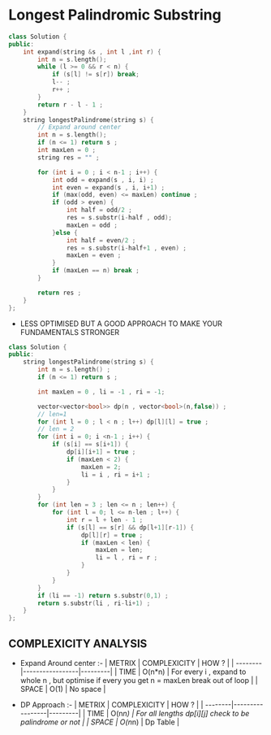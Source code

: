 # Longest Palindromic Substring

```cpp
class Solution {
public:
    int expand(string &s , int l ,int r) {
        int n = s.length();
        while (l >= 0 && r < n) {
            if (s[l] != s[r]) break;
            l-- ;
            r++ ;
        }
        return r - l - 1 ;
    }
    string longestPalindrome(string s) {
        // Expand around center 
        int n = s.length();
        if (n <= 1) return s ;
        int maxLen = 0 ;
        string res = "" ;

        for (int i = 0 ; i < n-1 ; i++) {
            int odd = expand(s , i, i) ;
            int even = expand(s , i, i+1) ;
            if (max(odd, even) <= maxLen) continue ;
            if (odd > even) {
                int half = odd/2 ;
                res = s.substr(i-half , odd);
                maxLen = odd ;
            }else {
                int half = even/2 ;
                res = s.substr(i-half+1 , even) ;
                maxLen = even ;
            }
            if (maxLen == n) break ;
        }

        return res ;
    }
};
```
- LESS OPTIMISED BUT A GOOD APPROACH TO MAKE YOUR FUNDAMENTALS STRONGER
```cpp
class Solution {
public:
    string longestPalindrome(string s) {
        int n = s.length() ;
        if (n <= 1) return s ;

        int maxLen = 0 , li = -1 , ri = -1;

        vector<vector<bool>> dp(n , vector<bool>(n,false)) ;
        // len=1
        for (int l = 0 ; l < n ; l++) dp[l][l] = true ;
        // len = 2
        for (int i = 0; i <n-1 ; i++) {
            if (s[i] == s[i+1]) {
                dp[i][i+1] = true ;
                if (maxLen < 2) {
                    maxLen = 2;
                    li = i , ri = i+1 ;
                }
            }
        }
        for (int len = 3 ; len <= n ; len++) {
            for (int l = 0; l <= n-len ; l++) {
                int r = l + len - 1 ;
                if (s[l] == s[r] && dp[l+1][r-1]) {
                    dp[l][r] = true ;
                    if (maxLen < len) {
                        maxLen = len;
                        li = l , ri = r ;
                    }
                }
            }
        }
        if (li == -1) return s.substr(0,1) ;
        return s.substr(li , ri-li+1) ;
    }
};
```
## COMPLEXICITY ANALYSIS 
- Expand Around center :- 
| METRIX  |  COMPLEXICITY   | HOW ?  |
| --------|-----------------|---------|
| TIME    |   O(n*n)        | For every i , expand to whole n , but optimise if every you get n = maxLen break out of loop |
| SPACE   |    O(1)         | No space |

- DP Approach :- 
| METRIX  |  COMPLEXICITY   | HOW ?  |
| --------|-----------------|---------|
| TIME    |   O(n*n)        | For all lengths dp[i][j] check to be palindrome or not |
| SPACE   |    O(n*n)         | Dp Table |

